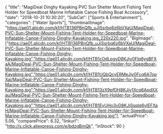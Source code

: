 {
	"title": "MagiDeal Dinghy Kayaking PVC Sun Shelter Mount Fishing Tent Holder for Speedboat Marine Inflatable Canoe Fishing Boat Accessory",
	"date": "2018-10-31 10:30:20",
	"SubCat": ["Sports & Entertainment"],
	"categories": ["Water Sports"],
	"thumbnailImage": "https://ae01.alicdn.com/kf/HTB136PBnQfb_uJjSsrbq6z6bVXaU/MagiDeal-PVC-Sun-Shelter-Mount-Fishing-Tent-Holder-for-Speedboat-Marine-Inflatable-Canoe-Fishing-Dinghy-Kayaking.jpg_220x220.jpg",
	"BigImage": ["https://ae01.alicdn.com/kf/HTB136PBnQfb_uJjSsrbq6z6bVXaU/MagiDeal-PVC-Sun-Shelter-Mount-Fishing-Tent-Holder-for-Speedboat-Marine-Inflatable-Canoe-Fishing-Dinghy-Kayaking.jpg","https://ae01.alicdn.com/kf/HTB1cOdLpgvD8KJjy0Flq6ygBFXaA/MagiDeal-PVC-Sun-Shelter-Mount-Fishing-Tent-Holder-for-Speedboat-Marine-Inflatable-Canoe-Fishing-Dinghy-Kayaking.jpg","https://ae01.alicdn.com/kf/HTB1UQbQcyERMeJjy0Fcq6A7opXaj/MagiDeal-PVC-Sun-Shelter-Mount-Fishing-Tent-Holder-for-Speedboat-Marine-Inflatable-Canoe-Fishing-Dinghy-Kayaking.jpg","https://ae01.alicdn.com/kf/HTB13zX9pfDH8KJjy1Xcq6ApdXXau/MagiDeal-PVC-Sun-Shelter-Mount-Fishing-Tent-Holder-for-Speedboat-Marine-Inflatable-Canoe-Fishing-Dinghy-Kayaking.jpg","https://ae01.alicdn.com/kf/HTB1EyUHo3vD8KJjSsplq6yIEFXaH/MagiDeal-PVC-Sun-Shelter-Mount-Fishing-Tent-Holder-for-Speedboat-Marine-Inflatable-Canoe-Fishing-Dinghy-Kayaking.jpg"],
	"actualPrice": 5.06,
	"comparePrice": 6.32,
	"linkurl": "http://s.click.aliexpress.com/e/bdzgBmQk",
	"inStock": 90
}
